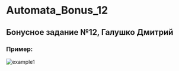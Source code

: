 # Automata_Bonus_12
## Бонусное задание №12, Галушко Дмитрий
### Пример:
![example1](https://user-images.githubusercontent.com/44999145/102834621-9e856680-4405-11eb-9184-8f655a78a45b.png)
